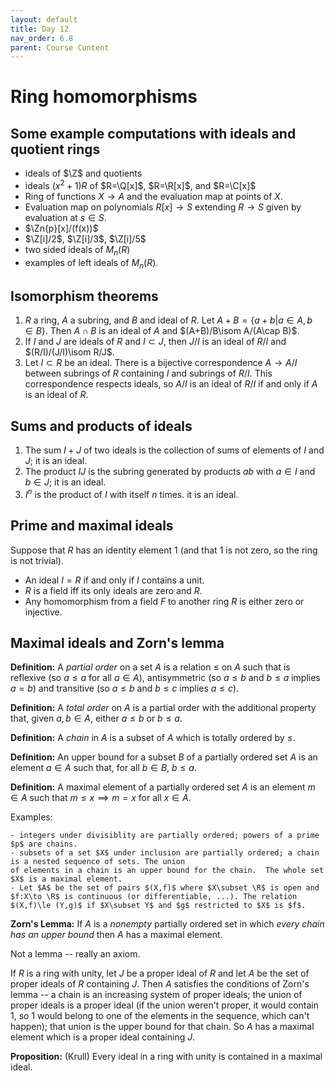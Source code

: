 ```yaml
---
layout: default
title: Day 12
nav_order: 6.8
parent: Course Content
---
```


# Ring homomorphisms

## Some example computations with ideals and quotient rings

- ideals of $\Z$ and quotients
- ideals $(x^2+1)R$ of $R=\Q[x]$, $R=\R[x]$, and $R=\C[x]$ 
- Ring of functions $X\to A$ and the evaluation map at points of $X$.
- Evaluation map on polynomials $R[x]\to S$ extending $R\to S$ given by evaluation at $s\in S$.
- $\Zn{p}[x]/(f(x))$
- $\Z[i]/2$, $\Z[i]/3$, $\Z[i]/5$
- two sided ideals of $M_{n}(R)$ 
- examples of left ideals of $M_{n}(R)$.

## Isomorphism theorems

1. $R$ a ring, $A$ a subring, and $B$ and ideal of $R$.  Let $A+B=\lbrace a+b | a\in A, b\in B\rbrace.$
Then $A\cap B$ is an ideal of $A$ and $(A+B)/B\isom A/(A\cap B)$.
2. If $I$ and $J$ are ideals of $R$ and $I\subset J$, then $J/I$ is an ideal of $R/I$ and $(R/I)/(J/I)\isom R/J$.
3. Let $I\subset R$ be an ideal.  There is a bijective correspondence $A\to A/I$ between subrings
of $R$ containing $I$ and subrings of $R/I$.   This correspondence respects ideals, so $A/I$ is an ideal
of $R/I$ if and only if $A$ is an ideal of $R$. 

## Sums and products of ideals

1. The sum $I+J$ of two ideals is the collection of sums of elements of $I$ and $J$; it is an ideal.
2. The product $IJ$ is the subring generated by products $ab$ with $a\in I$ and $b\in J$; it is an ideal.
3. $I^{n}$ is the product of $I$ with itself $n$ times. it is an ideal.

## Prime and maximal ideals

Suppose that $R$ has an identity element $1$ (and that $1$ is not zero, so the ring is not trivial).

- An ideal $I=R$ if and only if $I$ contains a unit. 
- $R$ is a field iff its only ideals are zero and $R$. 
- Any homomorphism from a field $F$ to another ring $R$ is either zero or injective.

## Maximal ideals and Zorn's lemma

**Definition:** A *partial order* on a set $A$ is a relation $\le$ on $A$ such that is reflexive (so $a\le a$ for all $a\in A$), antisymmetric (so $a\le b$ and $b\le a$ implies $a=b$) and transitive (so $a\le b$ and $b\le c$ implies $a\le c$).

**Definition:** A *total order* on $A$ is a partial order with the additional property that, given $a,b\in A$,
either $a\le b$ or $b\le a$. 


**Definition:** A *chain* in $A$ is a subset of $A$ which is totally ordered by $\le$. 

**Definition:** An upper bound for a subset $B$ of a partially ordered set $A$ is an element $a\in A$ such that, for all $b\in B$, $b\le a$. 

**Definition:** A maximal element of a partially ordered set $A$ is an element $m\in A$ such that $m\le x\implies m=x$
for all $x\in A$.

Examples:

    - integers under divisiblity are partially ordered; powers of a prime $p$ are chains. 
    - subsets of a set $X$ under inclusion are partially ordered; a chain is a nested sequence of sets. The union
    of elements in a chain is an upper bound for the chain.  The whole set $X$ is a maximal element. 
    - Let $A$ be the set of pairs $(X,f)$ where $X\subset \R$ is open and $f:X\to \R$ is continuous (or differentiable, ...). The relation $(X,f)\le (Y,g)$ if $X\subset Y$ and $g$ restricted to $X$ is $f$. 

**Zorn's Lemma:** If $A$ is a *nonempty* partially ordered set in which *every chain has an upper bound* then
$A$ has a maximal element.

Not a lemma -- really an axiom.

If $R$ is a  ring with unity, let $J$ be a proper ideal of $R$ and let $A$ be the set of proper ideals
of $R$ containing $J$.  Then $A$ satisfies the conditions of Zorn's lemma -- a chain is an increasing
system of proper ideals; the union of proper ideals
is a proper ideal (if the union weren't proper, it would contain $1$, so $1$ would belong to one of the elements in the sequence, which can't happen); that union is the upper bound for that chain.  So $A$ has a maximal element which is a proper ideal  containing $J$. 

**Proposition:** (Krull) Every ideal in a ring with unity is contained in a maximal ideal.